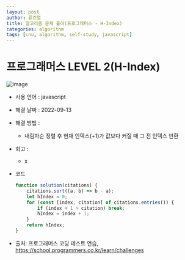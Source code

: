 ```yaml
---
layout: post
author: 류건열
title: 알고리즘 문제 풀이(프로그래머스 - H-Index)
categories: algorithm
tags: [cnu, algorithm, self-study, javascript]
---
```


# 프로그래머스 LEVEL 2(H-Index)

  ![image](https://user-images.githubusercontent.com/34560965/189917848-3b513572-8232-4558-8026-ad5c78b2001d.png)

  - 사용 언어 : javascript

  - 해결 날짜 : 2022-09-13

  - 해결 방법 :
    - 내림차순 정렬 후 현재 인덱스(+1)가 값보다 커질 때 그 전 인덱스 반환

  - 회고 : 
    - x

  - 코드

    ```javascript
    function solution(citations) {
        citations.sort((a, b) => b - a);
        let hIndex = 0;
        for (const [index, citation] of citations.entries()) {
            if (index + 1 > citation) break;
            hIndex = index + 1;
        }
        return hIndex;
    }
    ```
    
  - 출처: 프로그래머스 코딩 테스트 연습, https://school.programmers.co.kr/learn/challenges
